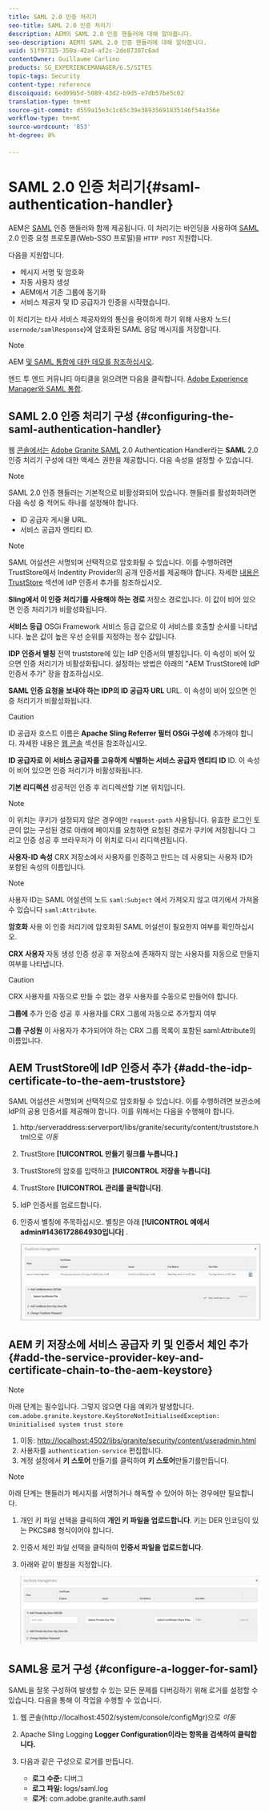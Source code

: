 ```yaml
---
title: SAML 2.0 인증 처리기
seo-title: SAML 2.0 인증 처리기
description: AEM의 SAML 2.0 인증 핸들러에 대해 알아봅니다.
seo-description: AEM의 SAML 2.0 인증 핸들러에 대해 알아봅니다.
uuid: 51f97315-350a-42a4-af2c-2de87307c6ad
contentOwner: Guillaume Carlino
products: SG_EXPERIENCEMANAGER/6.5/SITES
topic-tags: Security
content-type: reference
discoiquuid: 6ed09b5d-5089-43d2-b9d5-e7db57be5c02
translation-type: tm+mt
source-git-commit: d559a15e3c1c65c39e38935691835146f54a356e
workflow-type: tm+mt
source-wordcount: '853'
ht-degree: 0%

---
```



# SAML 2.0 인증 처리기{#saml-authentication-handler}

AEM은 [SAML](http://saml.xml.org/saml-specifications) 인증 핸들러와 함께 제공됩니다. 이 처리기는 바인딩을 사용하여 [SAML](http://saml.xml.org/saml-specifications) 2.0 인증 요청 프로토콜(Web-SSO 프로필)을 `HTTP POST` 지원합니다.

다음을 지원합니다.

* 메시지 서명 및 암호화
* 자동 사용자 생성
* AEM에서 기존 그룹에 동기화
* 서비스 제공자 및 ID 공급자가 인증을 시작했습니다.

이 처리기는 타사 서비스 제공자와의 통신을 용이하게 하기 위해 사용자 노드( `usernode/samlResponse`)에 암호화된 SAML 응답 메시지를 저장합니다.

>[!NOTE]
>
>AEM [및 SAML 통합에 대한 데모를 참조하십시오](https://helpx.adobe.com/experience-manager/kb/simple-saml-demo.html).
>
>엔드 투 엔드 커뮤니티 아티클을 읽으려면 다음을 클릭합니다. [Adobe Experience Manager와 SAML 통합](https://helpx.adobe.com/experience-manager/using/aem63_saml.html).

## SAML 2.0 인증 처리기 구성 {#configuring-the-saml-authentication-handler}

웹 [콘솔에서는](/help/sites-deploying/configuring-osgi.md) [Adobe Granite SAML](http://saml.xml.org/saml-specifications) 2.0 Authentication Handler라는 **SAML** 2.0 인증 처리기 구성에 대한 액세스 권한을 제공합니다. 다음 속성을 설정할 수 있습니다.

>[!NOTE]
>
>SAML 2.0 인증 핸들러는 기본적으로 비활성화되어 있습니다. 핸들러를 활성화하려면 다음 속성 중 적어도 하나를 설정해야 합니다.
>
>* ID 공급자 게시물 URL.
>* 서비스 공급자 엔티티 ID.

>



>[!NOTE]
>
>SAML 어설션은 서명되며 선택적으로 암호화될 수 있습니다. 이를 수행하려면 TrustStore에서 Indentity Provider의 공개 인증서를 제공해야 합니다. 자세한 [내용은 TrustStore](/help/sites-administering/saml-2-0-authenticationhandler.md#add-the-idp-certificate-to-the-aem-truststore) 섹션에 IdP 인증서 추가를 참조하십시오.

**Sling에서 이 인증 처리기를 사용해야 하는 경로** 저장소 경로입니다. 이 값이 비어 있으면 인증 처리기가 비활성화됩니다.

**서비스 등급** OSGi Framework 서비스 등급 값으로 이 서비스를 호출할 순서를 나타냅니다. 높은 값이 높은 우선 순위를 지정하는 정수 값입니다.

**IDP 인증서 별칭** 전역 truststore에 있는 IdP 인증서의 별칭입니다. 이 속성이 비어 있으면 인증 처리기가 비활성화됩니다. 설정하는 방법은 아래의 &quot;AEM TrustStore에 IdP 인증서 추가&quot; 장을 참조하십시오.

**SAML 인증 요청을 보내야 하는 IDP의 ID 공급자 URL** URL. 이 속성이 비어 있으면 인증 처리기가 비활성화됩니다.

>[!CAUTION]
>
>ID 공급자 호스트 이름은 **Apache Sling Referrer 필터 OSGi 구성에** 추가해야 합니다. 자세한 내용은 [웹 콘솔](/help/sites-deploying/configuring-osgi.md) 섹션을 참조하십시오.

**ID 공급자로 이 서비스 공급자를 고유하게 식별하는 서비스 공급자 엔티티 ID** ID. 이 속성이 비어 있으면 인증 처리기가 비활성화됩니다.

**기본 리디렉션** 성공적인 인증 후 리디렉션할 기본 위치입니다.

>[!NOTE]
>
>이 위치는 쿠키가 설정되지 않은 경우에만 `request-path` 사용됩니다. 유효한 로그인 토큰이 없는 구성된 경로 아래에 페이지를 요청하면 요청된 경로가 쿠키에 저장됩니다
>그리고 인증 성공 후 브라우저가 이 위치로 다시 리디렉션됩니다.

**사용자-ID 속성** CRX 저장소에서 사용자를 인증하고 만드는 데 사용되는 사용자 ID가 포함된 속성의 이름입니다.

>[!NOTE]
>
>사용자 ID는 SAML 어설션의 노드 `saml:Subject` 에서 가져오지 않고 여기에서 가져올 수 있습니다 `saml:Attribute`.

**암호화** 사용 이 인증 처리기에 암호화된 SAML 어설션이 필요한지 여부를 확인하십시오.

**CRX 사용자** 자동 생성 인증 성공 후 저장소에 존재하지 않는 사용자를 자동으로 만들지 여부를 나타냅니다.

>[!CAUTION]
>
>CRX 사용자를 자동으로 만들 수 없는 경우 사용자를 수동으로 만들어야 합니다.

**그룹에** 추가 인증 성공 후 사용자를 CRX 그룹에 자동으로 추가할지 여부

**그룹 구성원** 이 사용자가 추가되어야 하는 CRX 그룹 목록이 포함된 saml:Attribute의 이름입니다.

## AEM TrustStore에 IdP 인증서 추가 {#add-the-idp-certificate-to-the-aem-truststore}

SAML 어설션은 서명되며 선택적으로 암호화될 수 있습니다. 이를 수행하려면 보관소에 IdP의 공용 인증서를 제공해야 합니다. 이를 위해서는 다음을 수행해야 합니다.

1. http:/serveraddress:serverport/libs/granite/security/content/truststore.html으로 *이동*
1. TrustStore **[!UICONTROL 만들기 링크를 누릅니다.]**
1. TrustStore의 암호를 입력하고 **[!UICONTROL 저장을 누릅니다]**.
1. TrustStore **[!UICONTROL 관리를 클릭합니다]**.
1. IdP 인증서를 업로드합니다.
1. 인증서 별칭에 주목하십시오. 별칭은 아래 **[!UICONTROL 예에서 admin#1436172864930입니다]** .

   ![chlimage_1-372](assets/chlimage_1-372.png)

## AEM 키 저장소에 서비스 공급자 키 및 인증서 체인 추가 {#add-the-service-provider-key-and-certificate-chain-to-the-aem-keystore}

>[!NOTE]
>
>아래 단계는 필수입니다. 그렇지 않으면 다음 예외가 발생합니다. `com.adobe.granite.keystore.KeyStoreNotInitialisedException: Uninitialised system trust store`

1. 이동: [http://localhost:4502/libs/granite/security/content/useradmin.html](http://localhost:4502/libs/granite/security/content/useradmin.html)
1. 사용자를 `authentication-service` 편집합니다.
1. 계정 설정에서 **키 스토어** 만들기를 클릭하여 **키 스토어**&#x200B;만들기를만듭니다.

>[!NOTE]
>
>아래 단계는 핸들러가 메시지를 서명하거나 해독할 수 있어야 하는 경우에만 필요합니다.

1. 개인 키 파일 선택을 클릭하여 **개인 키 파일을 업로드합니다**. 키는 DER 인코딩이 있는 PKCS#8 형식이어야 합니다.
1. 인증서 체인 파일 선택을 클릭하여 **인증서 파일을 업로드합니다**.
1. 아래와 같이 별칭을 지정합니다.

   ![chlimage_1-373](assets/chlimage_1-373.png)

## SAML용 로거 구성 {#configure-a-logger-for-saml}

SAML을 잘못 구성하여 발생할 수 있는 모든 문제를 디버깅하기 위해 로거를 설정할 수 있습니다. 다음을 통해 이 작업을 수행할 수 있습니다.

1. 웹 콘솔(http://localhost:4502/system/console/configMgr)으로 *이동*
1. Apache Sling Logging **Logger Configuration이라는 항목을 검색하여 클릭합니다.**
1. 다음과 같은 구성으로 로거를 만듭니다.

   * **로그 수준:** 디버그
   * **로그 파일:** logs/saml.log
   * **로거:** com.adobe.granite.auth.saml

